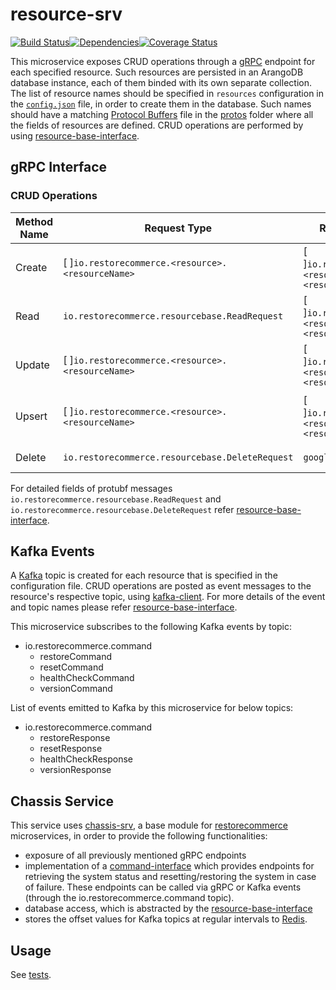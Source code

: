 # resource-srv
<img src="http://img.shields.io/npm/v/%40restorecommerce%2Fresource%2Dsrv.svg?style=flat-square" alt="">[![Build Status][build]](https://travis-ci.org/restorecommerce/resource-srv?branch=master)[![Dependencies][depend]](https://david-dm.org/restorecommerce/resource-srv)[![Coverage Status][cover]](https://coveralls.io/github/restorecommerce/resource-srv?branch=master)

[version]: http://img.shields.io/npm/v/resource-srv.svg?style=flat-square
[build]: http://img.shields.io/travis/restorecommerce/resource-srv/master.svg?style=flat-square
[depend]: https://img.shields.io/david/restorecommerce/resource-srv.svg?style=flat-square
[cover]: http://img.shields.io/coveralls/restorecommerce/resource-srv/master.svg?style=flat-square

This microservice exposes CRUD operations through a [gRPC](https://grpc.io/docs/) endpoint for each specified resource. Such resources are persisted in an ArangoDB database instance, each of them binded with its own separate collection.
The list of resource names should be specified in `resources` configuration in the [`config.json`](cfg/config.json) file, in order to create them in the database. Such names should have a matching [Protocol Buffers](https://developers.google.com/protocol-buffers/) file in the [protos](https://github.com/restorecommerce/protos) folder where all the fields of resources are defined.
CRUD operations are performed by using [resource-base-interface](https://github.com/restorecommerce/resource-base-interface/).

## gRPC Interface

### CRUD Operations

| Method Name | Request Type | Response Type | Description |
| ----------- | ------------ | ------------- | ------------|
| Create | [ ]`io.restorecommerce.<resource>.<resourceName>` | [ ]`io.restorecommerce.<resource>.<resourceName>` | List of \<resourceName> to be created |
| Read | `io.restorecommerce.resourcebase.ReadRequest` | [ ]`io.restorecommerce.<resource>.<resourceName>` | List of \<resourceName> |
| Update | [ ]`io.restorecommerce.<resource>.<resourceName>` | [ ]`io.restorecommerce.<resource>.<resourceName>` | List of \<resourceName> to be updated |
| Upsert | [ ]`io.restorecommerce.<resource>.<resourceName>` | [ ]`io.restorecommerce.<resource>.<resourceName>` | List of \<resourceName> to be created or updated |
| Delete | `io.restorecommerce.resourcebase.DeleteRequest`   | `google.protobuf.Empty` | List of resource IDs to be deleted |

For detailed fields of protubf messages `io.restorecommerce.resourcebase.ReadRequest` and `io.restorecommerce.resourcebase.DeleteRequest` refer [resource-base-interface](https://github.com/restorecommerce/resource-base-interface/).

## Kafka Events

A [Kafka](https://kafka.apache.org/) topic is created for each resource that is specified in the configuration file.
CRUD operations are posted as event messages to the resource's respective topic, using [kafka-client](https://github.com/restorecommerce/kafka-client).
For more details of the event and topic names please refer [resource-base-interface](https://github.com/restorecommerce/resource-base-interface).

This microservice subscribes to the following Kafka events by topic:
- io.restorecommerce.command
  - restoreCommand
  - resetCommand
  - healthCheckCommand
  - versionCommand

List of events emitted to Kafka by this microservice for below topics:
- io.restorecommerce.command
  - restoreResponse
  - resetResponse
  - healthCheckResponse
  - versionResponse

## Chassis Service

This service uses [chassis-srv](http://github.com/restorecommerce/chassis-srv), a base module for [restorecommerce](https://github.com/restorecommerce) microservices, in order to provide the following functionalities:

- exposure of all previously mentioned gRPC endpoints
- implementation of a [command-interface](https://github.com/restorecommerce/chassis-srv/blob/master/command-interface.md) which provides endpoints for retrieving the system status and resetting/restoring the system in case of failure. These endpoints can be called via gRPC or Kafka events (through the io.restorecommerce.command topic).
- database access, which is abstracted by the [resource-base-interface](https://github.com/restorecommerce/resource-base-interface)
- stores the offset values for Kafka topics at regular intervals to [Redis](https://redis.io/).

## Usage

See [tests](/test/).
